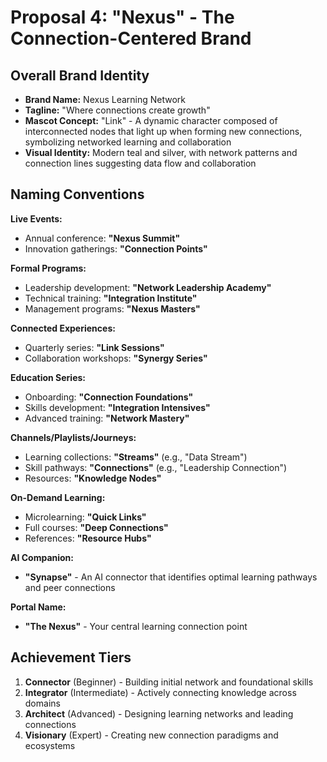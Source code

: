 # Proposal 4: "Nexus" - The Connection-Centered Brand

## Overall Brand Identity
- **Brand Name:** Nexus Learning Network
- **Tagline:** "Where connections create growth"
- **Mascot Concept:** "Link" - A dynamic character composed of interconnected nodes that light up when forming new connections, symbolizing networked learning and collaboration
- **Visual Identity:** Modern teal and silver, with network patterns and connection lines suggesting data flow and collaboration

## Naming Conventions

**Live Events:**
- Annual conference: **"Nexus Summit"**
- Innovation gatherings: **"Connection Points"**

**Formal Programs:**
- Leadership development: **"Network Leadership Academy"**
- Technical training: **"Integration Institute"**
- Management programs: **"Nexus Masters"**

**Connected Experiences:**
- Quarterly series: **"Link Sessions"**
- Collaboration workshops: **"Synergy Series"**

**Education Series:**
- Onboarding: **"Connection Foundations"**
- Skills development: **"Integration Intensives"**
- Advanced training: **"Network Mastery"**

**Channels/Playlists/Journeys:**
- Learning collections: **"Streams"** (e.g., "Data Stream")
- Skill pathways: **"Connections"** (e.g., "Leadership Connection")
- Resources: **"Knowledge Nodes"**

**On-Demand Learning:**
- Microlearning: **"Quick Links"**
- Full courses: **"Deep Connections"**
- References: **"Resource Hubs"**

**AI Companion:**
- **"Synapse"** - An AI connector that identifies optimal learning pathways and peer connections

**Portal Name:**
- **"The Nexus"** - Your central learning connection point

## Achievement Tiers
1. **Connector** (Beginner) - Building initial network and foundational skills
2. **Integrator** (Intermediate) - Actively connecting knowledge across domains
3. **Architect** (Advanced) - Designing learning networks and leading connections
4. **Visionary** (Expert) - Creating new connection paradigms and ecosystems 